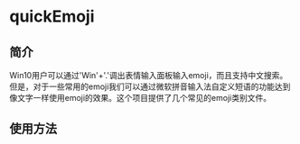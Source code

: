 # quickEmoji

## 简介

Win10用户可以通过'Win'+'.'调出表情输入面板输入emoji，而且支持中文搜索。但是，对于一些常用的emoji我们可以通过微软拼音输入法自定义短语的功能达到像文字一样使用emoji的效果。这个项目提供了几个常见的emoji类别文件。

## 使用方法
